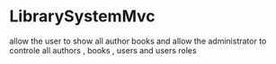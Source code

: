 # LibrarySystemMvc
 allow the user to show all author books and allow the administrator to controle all authors , books , users and users roles
